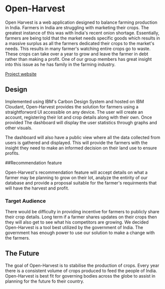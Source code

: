 
# Open-Harvest
Open Harvest is a web application designed to balance farming production in India.
Farmers in India are struggling with marketing their crops. The greatest instance of this was with India's recent onion shortage. Essentially, farmers are being told that the market needs specific goods which results in a massive surplus as all the farmers dedicated their crops to the market's needs. This results in many farmer's watching entire crops go to waste. These crops can take over a year to grow and leave the farmer in debt rather than making a profit. One of our group members has great insight into this issue as he has family in the farming industry.

[Project website](https://pipeline1.mybluemix.net/)

## Design

Implemented using IBM's Carbon Design System and hosted on IBM Cloudant, Open-Harvest provides the solution for farmers using a straightforword UI accessible on any device. The user will create an account, registering their lot and crop details along with their own. Once provided The dashboard will display the user statistics  through graphs and other visuals. 

The dashboard will also have a public view where all the data collected from users is gathered and displayed. This will provide the farmers with the insight they need to make an informed decision on their land use to ensure profits.

##Recommendation feature

Open-Harvest's recommendation feature will accept details on what a farmer may be planning to grow on their lot, analyze the entirity of our database and provide a proposal suitable for the farmer's requirments that will have the harvest and profit.

### Target Audience

There would be difficulty in providing incentive for farmers to publicly share their crop details. Long term if a farmer shares updates on their crops then they will also get to see what his competitors are growing.  We decided Open-Harvest is a tool best utilized by the government of India. The government has enough power to use our solution to make a change with the farmers.

## The Future

The goal of Open-Harvest is to stabilise the production of crops. Every year there is a consistent volume of crops produced to feed the people of India. Open-Harvest is best fit for governing bodies across the globe to assist in planning for the future fo their country.
